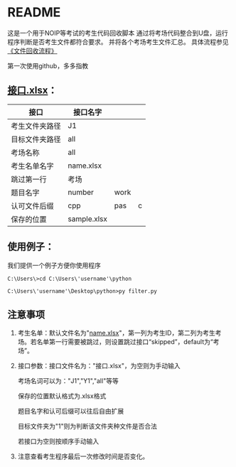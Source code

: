 # README

这是一个用于NOIP等考试的考生代码回收脚本
通过将考场代码整合到U盘，运行程序判断是否考生文件都符合要求。
并将各个考场考生文件汇总。
具体流程参见[《文件回收流程》](.//文件回收流程.md)



第一次使用github，多多指教



## [接口.xlsx](.//接口.xlsx)：

| 接口           | 接口名字    |      |      |
| -------------- | ----------- | ---- | ---- |
| 考生文件夹路径 | J1          |      |      |
| 目标文件夹路径 | all         |      |      |
| 考场名称       | all         |      |      |
| 考生名单名字   | name.xlsx   |      |      |
| 跳过第一行     | 考场        |      |      |
| 题目名字       | number      | work |      |
| 认可文件后缀   | cpp         | pas  | c    |
| 保存的位置     | sample.xlsx |      |      |



## 使用例子：

我们提供一个例子方便你使用程序

```
C:\Users\>cd C:\Users\'username'\python

C:\Users\'username'\Desktop\python>py filter.py
```





## 注意事项

1. 考生名单：默认文件名为"[name.xlsx](name.xlsx)"，第一列为考生ID，第二列为考生考场。若名单第一行需要被跳过，则设置跳过接口“skipped”，default为“考场”。

2. 接口参数：接口文件名为："接口.xlsx"，为空则为手动输入

   考场名词可以为："J1","Y1","all"等等

   保存的位置默认格式为.xlsx格式

   题目名字和认可后缀可以往后自由扩展

   目标文件夹为"1"则为判断该文件夹种文件是否合法

   若接口为空则按顺序手动输入

3.  注意查看考生程序最后一次修改时间是否变化。

